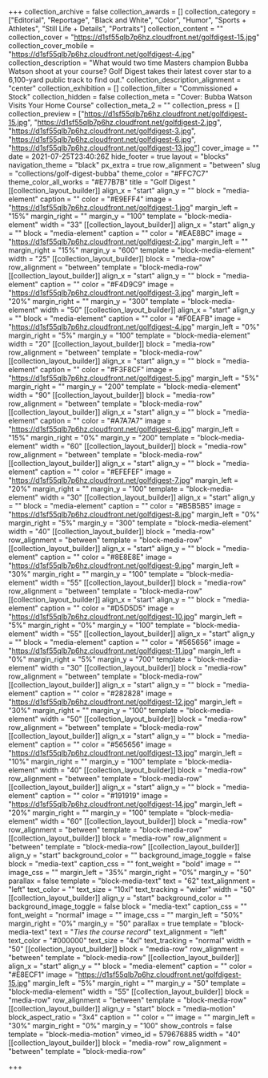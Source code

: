+++
collection_archive = false
collection_awards = []
collection_category = ["Editorial", "Reportage", "Black and White", "Color", "Humor", "Sports + Athletes", "Still Life + Details", "Portraits"]
collection_content = ""
collection_cover = "https://d1sf55qlb7p6hz.cloudfront.net/golfdigest-15.jpg"
collection_cover_mobile = "https://d1sf55qlb7p6hz.cloudfront.net/golfdigest-4.jpg"
collection_description = "What would two time Masters champion Bubba Watson shoot at your course? Golf Digest takes their latest cover star to a 6,100-yard public track to find out."
collection_description_alignment = "center"
collection_exhibition = []
collection_filter = "Commissioned + Stock"
collection_hidden = false
collection_meta = "Cover: Bubba Watson Visits Your Home Course"
collection_meta_2 = ""
collection_press = []
collection_preview = ["https://d1sf55qlb7p6hz.cloudfront.net/golfdigest-15.jpg", "https://d1sf55qlb7p6hz.cloudfront.net/golfdigest-2.jpg", "https://d1sf55qlb7p6hz.cloudfront.net/golfdigest-3.jpg", "https://d1sf55qlb7p6hz.cloudfront.net/golfdigest-6.jpg", "https://d1sf55qlb7p6hz.cloudfront.net/golfdigest-13.jpg"]
cover_image = ""
date = 2021-07-25T23:40:26Z
hide_footer = true
layout = "blocks"
navigation_theme = "black"
px_extra = true
row_alignment = "between"
slug = "collections/golf-digest-bubba"
theme_color = "#FFC7C7"
theme_color_all_works = "#E77B7B"
title = "Golf Digest "
[[collection_layout_builder]]
align_x = "start"
align_y = ""
block = "media-element"
caption = ""
color = "#E9EFF4"
image = "https://d1sf55qlb7p6hz.cloudfront.net/golfdigest-1.jpg"
margin_left = "15%"
margin_right = ""
margin_y = "100"
template = "block-media-element"
width = "33"
[[collection_layout_builder]]
align_x = "start"
align_y = ""
block = "media-element"
caption = ""
color = "#EAE8BC"
image = "https://d1sf55qlb7p6hz.cloudfront.net/golfdigest-2.jpg"
margin_left = ""
margin_right = "15%"
margin_y = "600"
template = "block-media-element"
width = "25"
[[collection_layout_builder]]
block = "media-row"
row_alignment = "between"
template = "block-media-row"
[[collection_layout_builder]]
align_x = "start"
align_y = ""
block = "media-element"
caption = ""
color = "#F4D9C9"
image = "https://d1sf55qlb7p6hz.cloudfront.net/golfdigest-3.jpg"
margin_left = "20%"
margin_right = ""
margin_y = "300"
template = "block-media-element"
width = "50"
[[collection_layout_builder]]
align_x = "start"
align_y = ""
block = "media-element"
caption = ""
color = "#F0EAFB"
image = "https://d1sf55qlb7p6hz.cloudfront.net/golfdigest-4.jpg"
margin_left = "0%"
margin_right = "5%"
margin_y = "100"
template = "block-media-element"
width = "20"
[[collection_layout_builder]]
block = "media-row"
row_alignment = "between"
template = "block-media-row"
[[collection_layout_builder]]
align_x = "start"
align_y = ""
block = "media-element"
caption = ""
color = "#F3F8CF"
image = "https://d1sf55qlb7p6hz.cloudfront.net/golfdigest-5.jpg"
margin_left = "5%"
margin_right = ""
margin_y = "200"
template = "block-media-element"
width = "90"
[[collection_layout_builder]]
block = "media-row"
row_alignment = "between"
template = "block-media-row"
[[collection_layout_builder]]
align_x = "start"
align_y = ""
block = "media-element"
caption = ""
color = "#A7A7A7"
image = "https://d1sf55qlb7p6hz.cloudfront.net/golfdigest-6.jpg"
margin_left = "15%"
margin_right = "0%"
margin_y = "200"
template = "block-media-element"
width = "60"
[[collection_layout_builder]]
block = "media-row"
row_alignment = "between"
template = "block-media-row"
[[collection_layout_builder]]
align_x = "start"
align_y = ""
block = "media-element"
caption = ""
color = "#EFEFEF"
image = "https://d1sf55qlb7p6hz.cloudfront.net/golfdigest-7.jpg"
margin_left = "20%"
margin_right = ""
margin_y = "100"
template = "block-media-element"
width = "30"
[[collection_layout_builder]]
align_x = "start"
align_y = ""
block = "media-element"
caption = ""
color = "#B5B5B5"
image = "https://d1sf55qlb7p6hz.cloudfront.net/golfdigest-8.jpg"
margin_left = "0%"
margin_right = "5%"
margin_y = "300"
template = "block-media-element"
width = "40"
[[collection_layout_builder]]
block = "media-row"
row_alignment = "between"
template = "block-media-row"
[[collection_layout_builder]]
align_x = "start"
align_y = ""
block = "media-element"
caption = ""
color = "#8E8E8E"
image = "https://d1sf55qlb7p6hz.cloudfront.net/golfdigest-9.jpg"
margin_left = "30%"
margin_right = ""
margin_y = "100"
template = "block-media-element"
width = "55"
[[collection_layout_builder]]
block = "media-row"
row_alignment = "between"
template = "block-media-row"
[[collection_layout_builder]]
align_x = "start"
align_y = ""
block = "media-element"
caption = ""
color = "#D5D5D5"
image = "https://d1sf55qlb7p6hz.cloudfront.net/golfdigest-10.jpg"
margin_left = "5%"
margin_right = "0%"
margin_y = "100"
template = "block-media-element"
width = "55"
[[collection_layout_builder]]
align_x = "start"
align_y = ""
block = "media-element"
caption = ""
color = "#565656"
image = "https://d1sf55qlb7p6hz.cloudfront.net/golfdigest-11.jpg"
margin_left = "0%"
margin_right = "5%"
margin_y = "700"
template = "block-media-element"
width = "30"
[[collection_layout_builder]]
block = "media-row"
row_alignment = "between"
template = "block-media-row"
[[collection_layout_builder]]
align_x = "start"
align_y = ""
block = "media-element"
caption = ""
color = "#282828"
image = "https://d1sf55qlb7p6hz.cloudfront.net/golfdigest-12.jpg"
margin_left = "30%"
margin_right = ""
margin_y = "100"
template = "block-media-element"
width = "50"
[[collection_layout_builder]]
block = "media-row"
row_alignment = "between"
template = "block-media-row"
[[collection_layout_builder]]
align_x = "start"
align_y = ""
block = "media-element"
caption = ""
color = "#565656"
image = "https://d1sf55qlb7p6hz.cloudfront.net/golfdigest-13.jpg"
margin_left = "10%"
margin_right = ""
margin_y = "100"
template = "block-media-element"
width = "40"
[[collection_layout_builder]]
block = "media-row"
row_alignment = "between"
template = "block-media-row"
[[collection_layout_builder]]
align_x = "start"
align_y = ""
block = "media-element"
caption = ""
color = "#191919"
image = "https://d1sf55qlb7p6hz.cloudfront.net/golfdigest-14.jpg"
margin_left = "20%"
margin_right = ""
margin_y = "100"
template = "block-media-element"
width = "60"
[[collection_layout_builder]]
block = "media-row"
row_alignment = "between"
template = "block-media-row"
[[collection_layout_builder]]
block = "media-row"
row_alignment = "between"
template = "block-media-row"
[[collection_layout_builder]]
align_y = "start"
background_color = ""
background_image_toggle = false
block = "media-text"
caption_css = ""
font_weight = "bold"
image = ""
image_css = ""
margin_left = "35%"
margin_right = "0%"
margin_y = "50"
parallax = false
template = "block-media-text"
text = "62"
text_alignment = "left"
text_color = ""
text_size = "10xl"
text_tracking = "wider"
width = "50"
[[collection_layout_builder]]
align_y = "start"
background_color = ""
background_image_toggle = false
block = "media-text"
caption_css = ""
font_weight = "normal"
image = ""
image_css = ""
margin_left = "50%"
margin_right = "0%"
margin_y = "50"
parallax = true
template = "block-media-text"
text = "_Ties the course record_"
text_alignment = "left"
text_color = "#000000"
text_size = "4xl"
text_tracking = "normal"
width = "50"
[[collection_layout_builder]]
block = "media-row"
row_alignment = "between"
template = "block-media-row"
[[collection_layout_builder]]
align_x = "start"
align_y = ""
block = "media-element"
caption = ""
color = "#E8ECF1"
image = "https://d1sf55qlb7p6hz.cloudfront.net/golfdigest-15.jpg"
margin_left = "5%"
margin_right = ""
margin_y = "50"
template = "block-media-element"
width = "55"
[[collection_layout_builder]]
block = "media-row"
row_alignment = "between"
template = "block-media-row"
[[collection_layout_builder]]
align_y = "start"
block = "media-motion"
block_aspect_ratio = "3x4"
caption = ""
color = ""
image = ""
margin_left = "30%"
margin_right = "0%"
margin_y = "100"
show_controls = false
template = "block-media-motion"
vimeo_id = 579676885
width = "40"
[[collection_layout_builder]]
block = "media-row"
row_alignment = "between"
template = "block-media-row"

+++
